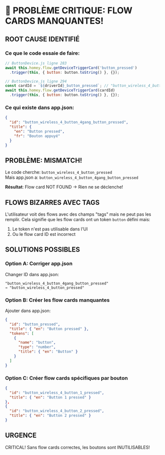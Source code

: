 # 🚨 PROBLÈME CRITIQUE: FLOW CARDS MANQUANTES!

## ROOT CAUSE IDENTIFIÉ

### Ce que le code essaie de faire:
```javascript
// ButtonDevice.js ligne 283
await this.homey.flow.getDeviceTriggerCard('button_pressed')
  .trigger(this, { button: button.toString() }, {});

// ButtonDevice.js ligne 294
const cardId = `${driverId}_button_pressed`; // "button_wireless_4_button_pressed"
await this.homey.flow.getDeviceTriggerCard(cardId)
  .trigger(this, { button: button.toString() }, {});
```

### Ce qui existe dans app.json:
```json
{
  "id": "button_wireless_4_button_4gang_button_pressed",
  "title": {
    "en": "Button pressed",
    "fr": "Bouton appuyé"
  }
}
```

## PROBLÈME: MISMATCH!

Le code cherche: `button_wireless_4_button_pressed`  
Mais app.json a: `button_wireless_4_button_4gang_button_pressed`

**Résultat**: Flow card NOT FOUND → Rien ne se déclenche!

## FLOWS BIZARRES AVEC TAGS

L'utilisateur voit des flows avec des champs "tags" mais ne peut pas les remplir.
Cela signifie que les flow cards ont un token `button` défini mais:
1. Le token n'est pas utilisable dans l'UI
2. Ou le flow card ID est incorrect

## SOLUTIONS POSSIBLES

### Option A: Corriger app.json
Changer ID dans app.json:
```
"button_wireless_4_button_4gang_button_pressed"
→ "button_wireless_4_button_pressed"
```

### Option B: Créer les flow cards manquantes
Ajouter dans app.json:
```json
{
  "id": "button_pressed",
  "title": { "en": "Button pressed" },
  "tokens": [
    {
      "name": "button",
      "type": "number",
      "title": { "en": "Button" }
    }
  ]
}
```

### Option C: Créer flow cards spécifiques par bouton
```json
{
  "id": "button_wireless_4_button_1_pressed",
  "title": { "en": "Button 1 pressed" }
},
{
  "id": "button_wireless_4_button_2_pressed",
  "title": { "en": "Button 2 pressed" }
}
```

## URGENCE

CRITICAL! Sans flow cards correctes, les boutons sont INUTILISABLES!

